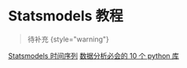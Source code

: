 # Statsmodels 教程

<show-structure depth="2"/>

> 待补充
{style="warning"}


<seealso>
<category ref="ref_docs">
    <a href="https://mp.weixin.qq.com/s/uHO2K6oMAfeiVjy3ZAo4DA">Statsmodels 时间序列</a>
    <a href="https://mp.weixin.qq.com/s/sCNu4bnJOIx055S_Y1od9A">数据分析必会的 10 个 python 库</a>
</category>
<category ref="ref_github">
</category>
<category ref="ref_issues">
</category>
<category ref="ref_hf"></category>
<category ref="ref_ms"></category>
</seealso>